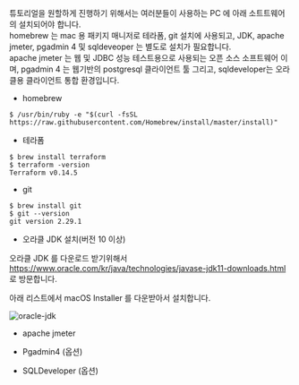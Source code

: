 튜토리얼을 원할하게 진행하기 위해서는 여러분들이 사용하는 PC 에 아래 소트트웨어의 설치되어야 합니다.  
homebrew 는 mac 용 패키지 매니저로 테라폼, git 설치에 사용되고, JDK, apache jmeter, pgadmin 4 및 sqldeveoper 는 별도로 설치가 필요합니다.  
apache jmeter 는 웹 및 JDBC 성능 테스트용으로 사용되는 오픈 소스 소프트웨어 이며, pgadmin 4 는 웹기반의 postgresql 클라이언트 툴 그리고, sqldeveloper는 오라클용 클라이언트 통합 환경입니다.

* homebrew

```
$ /usr/bin/ruby -e "$(curl -fsSL https://raw.githubusercontent.com/Homebrew/install/master/install)"
```

* 테라폼 

```
$ brew install terraform
$ terraform -version
Terraform v0.14.5
```

* git 

```
$ brew install git
$ git --version
git version 2.29.1
```

* 오라클 JDK 설치(버전 10 이상)

오라클 JDK 를 다운로드 받기위해서 https://www.oracle.com/kr/java/technologies/javase-jdk11-downloads.html 로 방문합니다.

아래 리스트에서 macOS Installer 를 다운받아서 설치합니다.

![oracle-jdk](https://github.com/gnosia93/postgres-terraform/blob/main/pc/images/oracle-jdk11.png)




* apache jmeter

* Pgadmin4 (옵션)

* SQLDeveloper (옵션)
